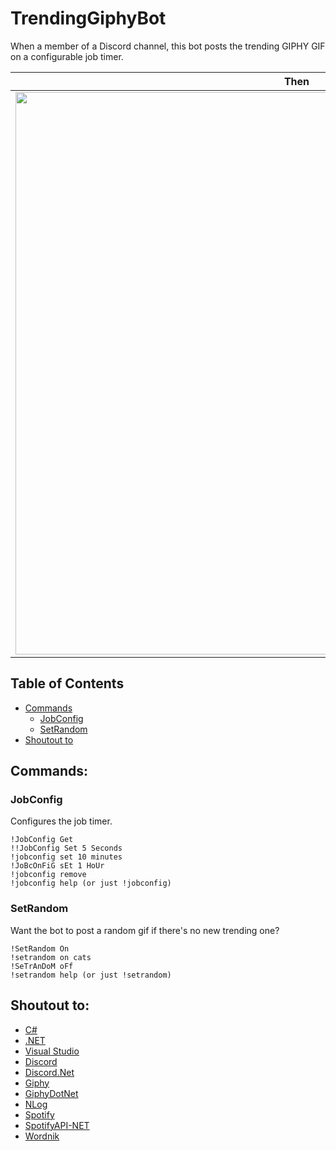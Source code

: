 # TrendingGiphyBot
When a member of a Discord channel, this bot posts the trending GIPHY GIF on a configurable job timer.

Then|who|was|phone?
-|-|-|-
<img src="https://discordapp.com/assets/fc0b01fe10a0b8c602fb0106d8189d9b.png" width="900px" />|<img src="https://media.giphy.com/media/3o6gbbuLW76jkt8vIc/giphy.gif" width="900px" />|<img src="https://developer.spotify.com/wp-content/uploads/2016/07/logo@2x.png" width="900px" />|<img src="https://www.wordnik.com/img/wordnik-logo-300px.png" width="900px" />

## Table of Contents

- [Commands](https://github.com/mosentok/TrendingGiphyBot#commands)
  - [JobConfig](https://github.com/mosentok/TrendingGiphyBot#jobconfig)
  - [SetRandom](https://github.com/mosentok/TrendingGiphyBot#setrandom)
- [Shoutout to](https://github.com/mosentok/TrendingGiphyBot#shoutout-to)

## Commands:

### JobConfig

Configures the job timer.

```
!JobConfig Get
!!JobConfig Set 5 Seconds
!jobconfig set 10 minutes
!JoBcOnFiG sEt 1 HoUr
!jobconfig remove
!jobconfig help (or just !jobconfig)
```

### SetRandom

Want the bot to post a random gif if there's no new trending one?

```
!SetRandom On
!setrandom on cats
!SeTrAnDoM oFf
!setrandom help (or just !setrandom)
```

## Shoutout to:

- [C#](https://docs.microsoft.com/en-us/dotnet/csharp/csharp)
- [.NET](https://www.microsoft.com/net)
- [Visual Studio](https://www.visualstudio.com/)
- [Discord](https://discordapp.com/)
- [Discord.Net](https://github.com/RogueException/Discord.Net)
- [Giphy](https://giphy.com)
- [GiphyDotNet](https://github.com/drasticactions/GiphyDotNet)
- [NLog](https://github.com/NLog/NLog)
- [Spotify](https://www.spotify.com/)
- [SpotifyAPI-NET](https://github.com/JohnnyCrazy/SpotifyAPI-NET)
- [Wordnik](https://wordnik.com/)
